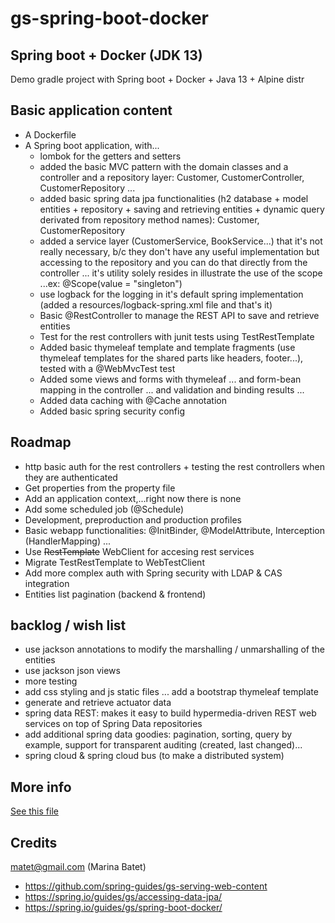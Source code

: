 # gs-spring-boot-docker

## Spring boot + Docker (JDK 13)

Demo gradle project with Spring boot + Docker + Java 13 + Alpine distr

## Basic application content

* A Dockerfile
* A Spring boot application, with...
	* lombok for the getters and setters
	* added the basic MVC pattern with the domain classes and a controller and a repository layer: Customer, CustomerController, CustomerRepository ...
	* added basic spring data jpa functionalities  (h2 database + model entities + repository + saving and retrieving entities + dynamic query derivated from repository method names): Customer, CustomerRepository
	* added a service layer (CustomerService, BookService...) that it's not really necessary, b/c they don't have any useful implementation but accessing to the repository and you can do that directly from the controller ... it's utility solely resides in illustrate the use of the scope ...ex: @Scope(value = "singleton")	
	* use logback for the logging in it's default spring implementation (added a resources/logback-spring.xml file and that's it)
	* Basic @RestController to manage the REST API to save and retrieve entities
	* Test for the rest controllers with junit tests using TestRestTemplate
	* Added basic thymeleaf template and template fragments (use thymeleaf templates for the shared parts like headers, footer...), tested with a @WebMvcTest test
	* Added some views and forms with thymeleaf ... and form-bean mapping in the controller ... and validation and binding results ...
	* Added data caching with @Cache annotation
	* Added basic spring security config


## Roadmap

* http basic auth for the rest controllers + testing the rest controllers when they are authenticated
* Get properties from the property file
* Add an application context,...right now there is none
* Add some scheduled job (@Schedule)
* Development, preproduction and production  profiles
* Basic webapp functionalities: @InitBinder, @ModelAttribute, Interception (HandlerMapping) ...
* Use ~~RestTemplate~~ WebClient for accesing rest services
* Migrate TestRestTemplate to WebTestClient 
* Add more complex auth with Spring security with LDAP & CAS integration
* Entities list pagination (backend & frontend)

## backlog / wish list

* use jackson annotations to modify the marshalling / unmarshalling of the entities
* use jackson json views
* more testing
* add css styling and js static files ... add a bootstrap thymeleaf template
* generate and retrieve actuator data
* spring data REST: makes it easy to build hypermedia-driven REST web services on top of Spring Data repositories
* add additional spring data goodies: pagination, sorting, query by example, support for transparent auditing (created, last changed)...
* spring cloud & spring cloud bus (to make a distributed system)

## More info

[See this file](Docker%20+%20Spring.pdf)


## Credits

matet@gmail.com (Marina Batet)

* https://github.com/spring-guides/gs-serving-web-content
* https://spring.io/guides/gs/accessing-data-jpa/
* https://spring.io/guides/gs/spring-boot-docker/



